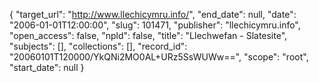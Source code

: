 {
  "target_url": "http://www.llechicymru.info/", 
  "end_date": null, 
  "date": "2006-01-01T12:00:00", 
  "slug": 101471, 
  "publisher": "llechicymru.info", 
  "open_access": false, 
  "npld": false, 
  "title": "Llechwefan - Slatesite", 
  "subjects": [], 
  "collections": [], 
  "record_id": "20060101T120000/YkQNi2MO0AL+URz5SsWUWw==", 
  "scope": "root", 
  "start_date": null
}

